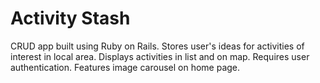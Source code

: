 Activity Stash
==============
CRUD app built using Ruby on Rails. Stores user's ideas for activities of interest in local area. Displays activities in list and on map. Requires user authentication. Features image carousel on home page.